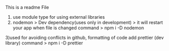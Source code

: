 This is a readme File

1. use module type for using external libraries
2. nodemon > Dev dependency(uses only in development) > it will restart your app when file is changed
   command > npm i -D nodemon

3)used for avoiding conflicts in github, formatting of code
add prettier (dev library)
command > npm i -D prettier
